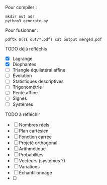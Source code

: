 Pour compiler :
```
mkdir out adr
python3 generate.py
```

Pour fusionner :
```
pdftk $(ls out/*.pdf) cat output merged.pdf
```

TODO déjà réfléchis
- [x] Lagrange
- [x] Diophantes
- [ ] Triangle équilatéral affine
- [ ] Évolution
- [ ] Statistiques descriptives
- [ ] Trigonométrie
- [ ] Pente affine
- [ ] Signes
- [ ] Systèmes

TODO à réfléchir 
- [ ] Nombres réels
- [ ] Plan cartésien
- [ ] Fonction carrée
- [ ] Projeté orthogonal
- [ ] Arithmétique
- [ ] Probabilités
- [ ] Vecteurs (systèmes ?)
- [ ] Variations
- [ ] Échantillonnage
- [ ] 
